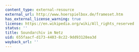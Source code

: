 ```yaml
---
content_type: external-resource
external_url: http://www.hoerspielbox.de/frameset.htm
has_external_license_warning: true
license: https://en.wikipedia.org/wiki/All_rights_reserved
status: ''
title: Soundarchiv im Netz
uid: 655faacf-d173-4403-8c22-9dd93128ea3d
wayback_url: ''
---
```

